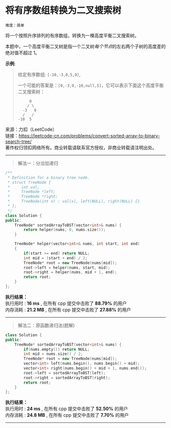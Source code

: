 # 将有序数组转换为二叉搜索树 #  
`难度：简单` 

将一个按照升序排列的有序数组，转换为一棵高度平衡二叉搜索树。  

本题中，一个高度平衡二叉树是指一个二叉树*每个节点*的左右两个子树的高度差的绝对值不超过 1。  

**示例**:

>给定有序数组: `[-10,-3,0,5,9]`,  
>  
>一个可能的答案是：`[0,-3,9,-10,null,5]`，它可以表示下面这个高度平衡二叉搜索树：  
>  
>```  
>      0
>     / \
>   -3   9
>   /   /
> -10  5
>```   

来源：力扣（LeetCode）  
链接：https://leetcode-cn.com/problems/convert-sorted-array-to-binary-search-tree/  
著作权归领扣网络所有。商业转载请联系官方授权，非商业转载请注明出处。  

---  
>解法一：分治加递归  

```C++  
/**
 * Definition for a binary tree node.
 * struct TreeNode {
 *     int val;
 *     TreeNode *left;
 *     TreeNode *right;
 *     TreeNode(int x) : val(x), left(NULL), right(NULL) {}
 * };
 */
class Solution {
public:
    TreeNode* sortedArrayToBST(vector<int>& nums) {
        return helper(nums, 0, nums.size());
    }

    TreeNode* helper(vector<int>& nums, int start, int end)
    {
        if(start >= end) return NULL;
        int mid = (start + end) / 2;
        TreeNode* root = new TreeNode(nums[mid]);
        root->left = helper(nums, start, mid);
        root->right = helper(nums, mid + 1, end);
        return root;
    }
};
```  

**执行结果：**  
执行用时 : **16 ms** , 在所有 cpp 提交中击败了 **88.79%** 的用户  
内存消耗 : **21.2 MB** , 在所有 cpp 提交中击败了 **27.88%** 的用户  

---  
>解法二：原函数递归法(题解)  

```C++  
class Solution {
public:
    TreeNode* sortedArrayToBST(vector<int>& nums) {
        if(nums.empty()) return NULL;
        int mid = nums.size() / 2;
        TreeNode* root = new TreeNode(nums[mid]);
        vector<int> left(nums.begin(), nums.begin() + mid);
        vector<int> right(nums.begin() + mid + 1, nums.end());
        root->left = sortedArrayToBST(left);
        root->right = sortedArrayToBST(right);
        return root;
    }
};
```  

**执行结果：**  
执行用时 : **24 ms** , 在所有 cpp 提交中击败了 **52.50%** 的用户  
内存消耗 : **24.8 MB** , 在所有 cpp 提交中击败了 **7.70%** 的用户  

---  